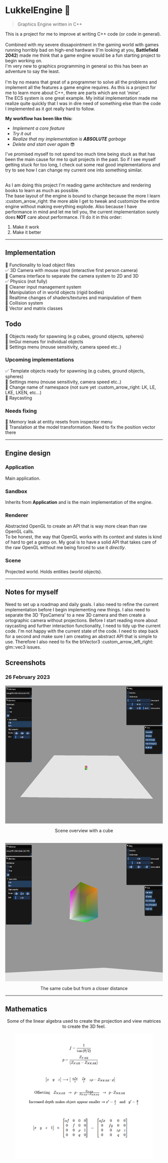 # LukkelEngine :vertical_traffic_light:
> Graphics Engine written in C++<br>

This is a project for me to improve at writing C++ code (or code in general).  
<br>
Combined with my severe dissapointment in the gaming world with games running horribly bad on high-end hardware
(I'm looking at you, **Battlefield 2042**)
made me think that a game engine would be a fun starting project to begin working on.  
I'm very new to graphics programming in general so this has been an adventure to say the least.  
<br>
I'm by no means that great of a programmer to solve all the problems and implement all the features
a game engine requires. As this is a project for me to learn more about C++, there are parts which
are not *'mine'*.<br>
The ECS system is one great example. My initial implementation made me realize quite 
quickly that I was in dire need of something else than the code I implemented as it got really hard to follow.<br>

**My workflow has been like this:**
- *Implement a core feature*
- *Try it out*
- *Realize that my implementation is **ABSOLUTE** garbage*
- *Delete and start over again* :sunglasses:

I've promised myself to not spend too much time being stuck as that has been the main cause for me to quit projects in the past.
So if I see myself getting stuck for too long, I check out some real good implementations and try to see how I can change
my current one into something similar.
<br><br>

As I am doing this project I'm reading game architecture and rendering books to learn as much as possible.<br>
The base layout of the engine is bound to change because the more I learn :custom_arrow_right: the more able I get to
tweak and customize the entire engine without making everything explode. Also because I have performance in mind 
and let me tell you, the current implementation surely does **NOT** care about performance. I'll do it in this order:<br>
1. Make it work
2. Make it better


---

## Implementation
<!-- Checklist -->
:black_square_button: Functionality to load object files<br>
:white_check_mark: 3D Camera with mouse input (interactive first person camera)<br>
:black_square_button: Camera interface to separate the camera system to 2D and 3D<br>
:white_check_mark: Physics (not fully)<br>
:black_square_button: Cleaner input management system<br>
:black_square_button: Manipulation of in world objects (rigid bodies)<br>
:black_square_button: Realtime changes of shaders/textures and manipulation of them<br>
:black_square_button: Collision system<br>
:black_square_button: Vector and matrix classes<br>

## Todo
:black_square_button: Objects ready for spawning (e.g cubes, ground objects, spheres)<br>
:black_square_button: ImGui menues for individual objects<br>
:black_square_button: Settings menu (mouse sensitivity, camera speed etc..)<br>
### Upcoming implementations
:white_check_mark: Template objects ready for spawning (e.g cubes, ground objects, spheres)<br>
:black_square_button: Settings menu (mouse sensitivity, camera speed etc..)<br>
:black_square_button: Change name of namespace (not sure yet :custom_arrow_right: LK, LE, LKE, LKEN, etc...)<br>
:black_square_button: Raycasting<br>

### Needs fixing
:black_square_button: Memory leak at entity resets from inspector menu<br>
:black_square_button: Translation at the model transformation. Need to fix the position vector there

---
## Engine design
### Application
Main application.<br>

### Sandbox
Inherits from **Application** and is the main implementation of the engine.

### Renderer
Abstracted OpenGL to create an API that is way more clean than raw OpenGL calls.<br>
To be honest, the way that OpenGL works with its context and states is kind of hard to get a grasp on.
My goal is to have a solid API that takes care of the raw OpenGL without me being forced to use it *directly*.

### Scene
Projected world. Holds entities (world objects).<br>

---

## Notes for myself
Need to set up a roadmap and daily goals. I also need to refine the current implementation before I begin implementing new things.
I also need to separate the 3D 'FpsCamera' to a new 3D camera and then create a ortographic camera without projections. 
Before I start reading more about raycasting and further interaction functionality, I need to tidy up the current code. 
I'm not happy with the current state of the code. I need to step back for a second and make sure I am creating
an abstract API that is simple to use. Therefore I also need to fix the btVector3 :custom_arrow_left_right: glm::vec3 issues.

## Screenshots

### 26 February 2023

<div align="center">
	<img align="center" src="/doc/img/engine-26-2-2023-pic1.png" width=740 height=440>
</div>
<p align="center">Scene overview with a cube</p>

<br>
<div align="center">
	<img align="center" src="/doc/img/engine-26-2-2023-pic2.png" width=740 height=440>
<p align="center">The same cube but from a closer distance</p>
</div>


--- 


## Mathematics
<p align="center">Some of the linear algebra used to create the projection and view matrices to create the 3D feel.</p>
<div align="center">
	<img align="center" src="/doc/img/matrix-transformations.png" width=440 height=400>
</div>

